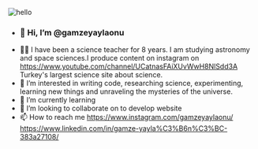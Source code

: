 ![hello](https://github.com/gamzeyaylaonu/gamzeyaylaonu/assets/135466558/f791c6a0-5e45-4b9a-a32c-58eaa8a8143f)


- <h3>👋 Hi, I’m @gamzeyaylaonu </h3>
- 👩‍🔬 I have been a science teacher for 8 years. I am studying astronomy and space sciences.I produce content on instagram on <a href="" > https://www.youtube.com/channel/UCatnasFAiXUvWwH8NlSdd3A </a> Turkey's largest science site about science.
- 👀 I’m interested in writing code, researching science, experimenting, learning new things and unraveling the mysteries of the universe.
- 🌱 I’m currently learning <i class="fa-brands fa-bootstrap"></i>  <i class="fa-brands fa-html5"></i>  <i class="fa-brands fa-css3-alt"></i>  <i class="fa-brands fa-js"></i>  <i class="fa-brands fa-sass"></i>  <i class="fa-brands fa-figma"></i>
- 💞️ I’m looking to collaborate on to develop website
- 📫 How to reach me <i class="fa-brands fa-instagram"></i> <a href=""> https://www.instagram.com/gamzeyaylaonu/ </a>
                     <i class="fa-brands fa-linkedin"></i> <a href=""> https://www.linkedin.com/in/gamze-yayla%C3%B6n%C3%BC-383a27108/ </a>
<!---
gamzeyaylaonu/gamzeyaylaonu is a ✨ special ✨ repository because its `README.md` (this file) appears on your GitHub profile.
You can click the Preview link to take a look at your changes.
--->
